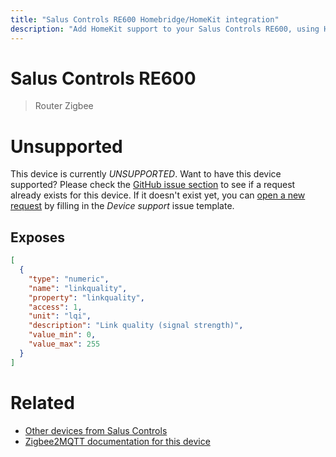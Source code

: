 ```yaml
---
title: "Salus Controls RE600 Homebridge/HomeKit integration"
description: "Add HomeKit support to your Salus Controls RE600, using Homebridge, Zigbee2MQTT and homebridge-z2m."
---
```

<!---
This file has been GENERATED using src/docgen/docgen.ts
DO NOT EDIT THIS FILE MANUALLY!
-->
# Salus Controls RE600
> Router Zigbee


# Unsupported
This device is currently *UNSUPPORTED*.
Want to have this device supported? Please check the [GitHub issue section](https://github.com/itavero/homebridge-z2m/issues?q=RE600) to see if a request already exists for this device.
If it doesn't exist yet, you can [open a new request](https://github.com/itavero/homebridge-z2m/issues/new?assignees=&labels=enhancement&template=device_support.md&title=%5BDevice%5D+Salus%20Controls+RE600) by filling in the _Device support_ issue template.

## Exposes
```json
[
  {
    "type": "numeric",
    "name": "linkquality",
    "property": "linkquality",
    "access": 1,
    "unit": "lqi",
    "description": "Link quality (signal strength)",
    "value_min": 0,
    "value_max": 255
  }
]
```
# Related
* [Other devices from Salus Controls](../index.md#salus_controls)
* [Zigbee2MQTT documentation for this device](https://www.zigbee2mqtt.io/devices/RE600.html)